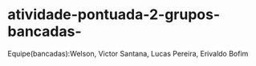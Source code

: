 # atividade-pontuada-2-grupos-bancadas-
Equipe(bancadas):Welson, Victor Santana, Lucas Pereira, Erivaldo Bofim
